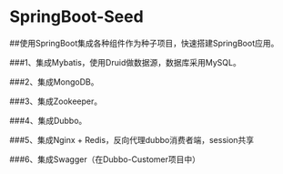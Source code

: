 # SpringBoot-Seed
##使用SpringBoot集成各种组件作为种子项目，快速搭建SpringBoot应用。

###1、集成Mybatis，使用Druid做数据源，数据库采用MySQL。

###2、集成MongoDB。

###3、集成Zookeeper。

###4、集成Dubbo。

###5、集成Nginx + Redis，反向代理dubbo消费者端，session共享

###6、集成Swagger（在Dubbo-Customer项目中）